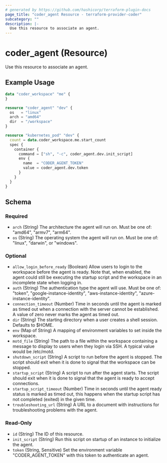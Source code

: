 ```yaml
---
# generated by https://github.com/hashicorp/terraform-plugin-docs
page_title: "coder_agent Resource - terraform-provider-coder"
subcategory: ""
description: |-
  Use this resource to associate an agent.
---
```


# coder_agent (Resource)

Use this resource to associate an agent.

## Example Usage

```terraform
data "coder_workspace" "me" {
}

resource "coder_agent" "dev" {
  os   = "linux"
  arch = "amd64"
  dir  = "/workspace"
}

resource "kubernetes_pod" "dev" {
  count = data.coder_workspace.me.start_count
  spec {
    container {
      command = ["sh", "-c", coder_agent.dev.init_script]
      env {
        name  = "CODER_AGENT_TOKEN"
        value = coder_agent.dev.token
      }
    }
  }
}
```

<!-- schema generated by tfplugindocs -->
## Schema

### Required

- `arch` (String) The architecture the agent will run on. Must be one of: "amd64", "armv7", "arm64".
- `os` (String) The operating system the agent will run on. Must be one of: "linux", "darwin", or "windows".

### Optional

- `allow_login_before_ready` (Boolean) Allow users to login to the workspace before the agent is ready. Note that, when enabled, the agent could still be executing the startup script and the workspace in an incomplete state when logging in.
- `auth` (String) The authentication type the agent will use. Must be one of: "token", "google-instance-identity", "aws-instance-identity", "azure-instance-identity".
- `connection_timeout` (Number) Time in seconds until the agent is marked as timed out when a connection with the server cannot be established. A value of zero never marks the agent as timed out.
- `dir` (String) The starting directory when a user creates a shell session. Defaults to $HOME.
- `env` (Map of String) A mapping of environment variables to set inside the workspace.
- `motd_file` (String) The path to a file within the workspace containing a message to display to users when they login via SSH. A typical value would be /etc/motd.
- `shutdown_script` (String) A script to run before the agent is stopped. The script should exit when it is done to signal that the workspace can be stopped.
- `startup_script` (String) A script to run after the agent starts. The script should exit when it is done to signal that the agent is ready to accept connections.
- `startup_script_timeout` (Number) Time in seconds until the agent ready status is marked as timed out, this happens when the startup script has not completed (exited) in the given time.
- `troubleshooting_url` (String) A URL to a document with instructions for troubleshooting problems with the agent.

### Read-Only

- `id` (String) The ID of this resource.
- `init_script` (String) Run this script on startup of an instance to initialize the agent.
- `token` (String, Sensitive) Set the environment variable "CODER_AGENT_TOKEN" with this token to authenticate an agent.


